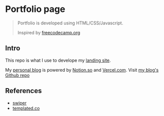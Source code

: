 # Portfolio page

> Portfolio is developed using HTML/CSS/Javascript.
> 
> Inspired by [freecodecamp.org](https://www.freecodecamp.org/)

## Intro

This repo is what I use to develope my [landing site](https://ngocpham1994x.github.io). 

My [personal blog](https://ngocpham1994x.vercel.app) is powered by [Notion.so](https://www.notion.so/) and [Vercel.com](https://vercel.com/). Visit [my blog's Github repo](https://github.com/ngocpham1994x/notion-cms-blog)


## References
- [swiper](https://swiperjs.com/demos)
- [templated.co](https://templated.co)